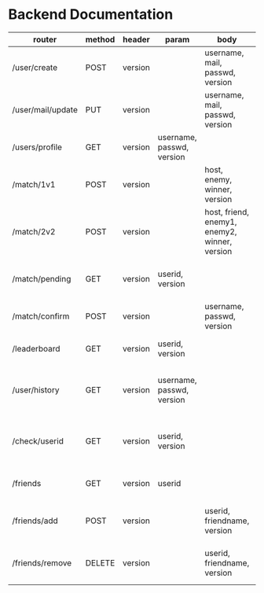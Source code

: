 # Backend Documentation
| router | method | header | param | body | description | response |
| ------ | ------ | ------ | ------ | ------ | ------ | ------ | 
| /user/create | POST | version ||username, mail, passwd, version | creates a user | `user_created`<br>`username_unique`<br>`username_too_short`<br>`mail_exists`
| /user/mail/update | PUT | version || username, mail, passwd, version | updates the users mail adress | `mail_updated`
| /users/profile | GET | version | username, passwd, version | | retrieves the user's profile | `auth`<br>`user_id`<br>`mail`
| /match/1v1 | POST | version || host, enemy, winner, version | starts a new 1v1 match | `match_started`
| /match/2v2 | POST | version || host, friend, enemy1, enemy2, winner, version | starts a new 2v2 match | `match_started`
| /match/pending | GET | version |userid, version || retrieves pending matches to confirm | `matches_received`<br>`matches.matchid`<br>`matches.hostname`<br>`matches.winner`<br>`matches.datetime`
| /match/confirm | POST | version || username, passwd, version | confirms a pending match | `matches_confirmed`
| /leaderboard | GET | version |userid, version || retrieves the leaderboard | `leaderboard.username`<br>`leaderboard.elo`<br>`leaderboard.isfriend`
| /user/history | GET | version |username, passwd, version || retrieves the user's history | `matches.host`<br>`matches.friend`<br>`matches.enemy1`<br>`matches.enemy2`<br>`matches.winner`<br>`matches.datetime`
| /check/userid | GET | version |userid, version || validates whether an userid exists or not | `userid_exists`
| /friends | GET | version | userid || retrieves the user's friendlist | `friends.friend`<br>`friends.friendname`
| /friends/add | POST | version || userid, friendname, version | adds a friend on the user's friendlist | `friend_added`
| /friends/remove | DELETE | version || userid, friendname, version | removes a friend from the user's friendlist | `friend_removed`
